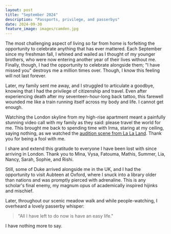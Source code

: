 ```yaml
---
layout: post
title: "September 2024"
description: "Passports, privilege, and passerbys"
date: 2024-09-30
feature_image: images/camden.jpg
---
```


The most challenging aspect of living so far from home is forfeiting the opportunity to celebrate anything that has ever mattered. Each September since my freshman fall, I whined and wailed as I thought of my younger brothers, who were now entering another year of their lives without me. Finally, though, I had the opportunity to celebrate alongside them; "I have missed you" destroys me a million times over. Though, I know this feeling will not last forever.   

<!--more-->

Later, my family sent me away, and I struggled to articulate a goodbye, knowing that I had the privilege of citizenship and travel. Even after experiencing death after my seventeen-hour-long back tattoo, this farewell wounded me like a train running itself across my body and life. I cannot get enough. 

Watching the London skyline from my high-rise apartment meant a painfully stunning video call with my family as they said: please travel the world for me. This brought me back to spending time with Irma, staring at my ceiling, saying nothing, as we watched the <a href="https://www.youtube.com/watch?v=SL_YMm9C6tw" target="_blank">audition scene from La La Land</a>. Thank you for being a fool with me. 

I share and extend this gratitude to everyone I have been lost with since arriving in London. Thank you to Mina, Vysa, Fatouma, Mathis, Summer, Lia, Nancy, Sarah, Sophie, and Rishi. 

Still, some of Duke arrived alongside me in the UK, and I had the opportunity to visit Aubteen at Oxford, where I snuck into a library older than nations and was promptly pierced with adrenaline. This is any scholar's final enemy, my magnum opus of academically inspired hijinks and mischief. 

Later, throughout our scenic meadow walk and while people-watching, I overheard a lovely passerby whisper: 

>"All I have left to do now is have an easy life."

I have nothing more to say. 